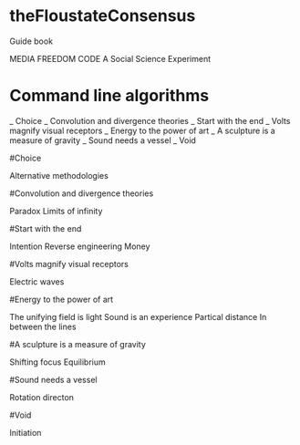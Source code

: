 # theFloustateConsensus
Guide book

MEDIA FREEDOM CODE
A Social Science Experiment

# Command line algorithms

_ Choice
_ Convolution and divergence theories
_ Start with the end
_ Volts magnify visual receptors
_ Energy to the power of art
_ A sculpture is a measure of gravity
_ Sound needs a vessel
_ Void

#Choice

Alternative methodologies

#Convolution and divergence theories

Paradox
Limits of infinity

#Start with the end

Intention
Reverse engineering
Money

#Volts magnify visual receptors

Electric waves

#Energy to the power of art

The unifying field is light
Sound is an experience
Partical distance
In between the lines

#A sculpture is a measure of gravity

Shifting focus
Equilibrium

#Sound needs a vessel

Rotation directon

#Void

Initiation
